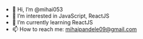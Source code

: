 - 👋 Hi, I’m @mihai053
- 👀 I’m interested in JavaScript, ReactJS
- 🌱 I’m currently learning ReactJS
- 📫 How to reach me: mihaipandele09@gmail.com

<!---
mihai053/mihai053 is a ✨ special ✨ repository because its `README.md` (this file) appears on your GitHub profile.
You can click the Preview link to take a look at your changes.
--->
